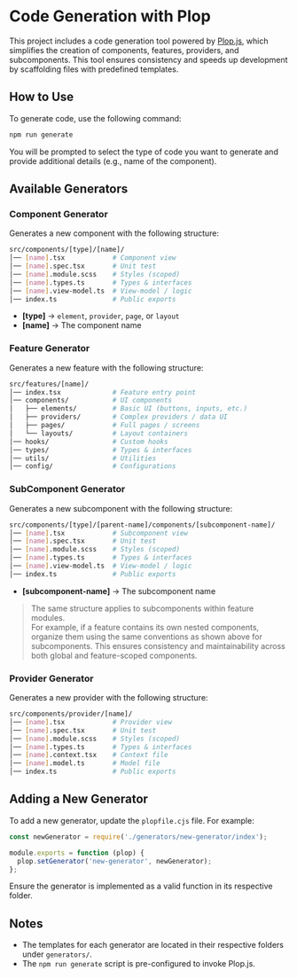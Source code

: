 # Code Generation with Plop

This project includes a code generation tool powered by [Plop.js](https://plopjs.com/), which simplifies the creation of components, features, providers, and subcomponents. This tool ensures consistency and speeds up development by scaffolding files with predefined templates.

## How to Use

To generate code, use the following command:

```bash
npm run generate
```

You will be prompted to select the type of code you want to generate and provide additional details (e.g., name of the component).

## Available Generators

### Component Generator

Generates a new component with the following structure:

```bash
src/components/[type]/[name]/
│── [name].tsx            # Component view
│── [name].spec.tsx       # Unit test
│── [name].module.scss    # Styles (scoped)
│── [name].types.ts       # Types & interfaces
│── [name].view-model.ts  # View-model / logic
│── index.ts              # Public exports
```

* **[type]** → `element`, `provider`, `page`, or `layout`
* **[name]** → The component name

### Feature Generator

Generates a new feature with the following structure:

```bash
src/features/[name]/
│── index.tsx             # Feature entry point
│── components/           # UI components
│   ├── elements/         # Basic UI (buttons, inputs, etc.)
│   ├── providers/        # Complex providers / data UI
│   ├── pages/            # Full pages / screens
│   └── layouts/          # Layout containers
│── hooks/                # Custom hooks
│── types/                # Types & interfaces
│── utils/                # Utilities
│── config/               # Configurations
```

### SubComponent Generator

Generates a new subcomponent with the following structure:

```bash
src/components/[type]/[parent-name]/components/[subcomponent-name]/
│── [name].tsx            # Subcomponent view
│── [name].spec.tsx       # Unit test
│── [name].module.scss    # Styles (scoped)
│── [name].types.ts       # Types & interfaces
│── [name].view-model.ts  # View-model / logic
│── index.ts              # Public exports
```

* **[subcomponent-name]** → The subcomponent name
> The same structure applies to subcomponents within feature modules.  
> For example, if a feature contains its own nested components, organize them using the same conventions as shown above for subcomponents. This ensures consistency and maintainability across both global and feature-scoped components.

### Provider Generator

Generates a new provider with the following structure:

```bash
src/components/provider/[name]/
│── [name].tsx            # Provider view
│── [name].spec.tsx       # Unit test
│── [name].module.scss    # Styles (scoped)
│── [name].types.ts       # Types & interfaces
│── [name].context.tsx    # Context file
│── [name].model.ts       # Model file
│── index.ts              # Public exports
```

## Adding a New Generator

To add a new generator, update the `plopfile.cjs` file. For example:

```javascript
const newGenerator = require('./generators/new-generator/index');

module.exports = function (plop) {
  plop.setGenerator('new-generator', newGenerator);
};
```

Ensure the generator is implemented as a valid function in its respective folder.

## Notes

- The templates for each generator are located in their respective folders under `generators/`.
- The `npm run generate` script is pre-configured to invoke Plop.js.
